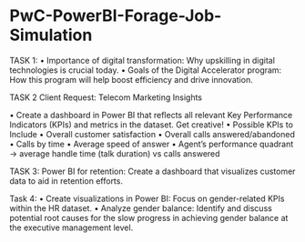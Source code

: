 # PwC-PowerBI-Forage-Job-Simulation

TASK 1:
•	Importance of digital transformation: Why upskilling in digital technologies is crucial today.
•	Goals of the Digital Accelerator program: How this program will help boost efficiency and drive innovation.

TASK 2
Client Request: Telecom Marketing Insights

•	Create a dashboard in Power BI that reflects all relevant Key Performance Indicators (KPIs) and metrics in the dataset. Get creative!
•	Possible KPIs to Include
•	Overall customer satisfaction
•	Overall calls answered/abandoned
•	Calls by time
•	Average speed of answer
•	Agent’s performance quadrant -> average handle time (talk duration) vs calls answered

TASK 3:
Power BI for retention: Create a dashboard that visualizes customer data to aid in retention efforts.

Task 4: 
•	Create visualizations in Power BI: Focus on gender-related KPIs within the HR dataset.
•	Analyze gender balance: Identify and discuss potential root causes for the slow progress in achieving gender balance at the executive management level.
